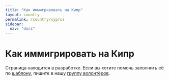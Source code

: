 ```yaml
---
title: "Как иммигрировать на Кипр"
layout: country
permalink: /country/cyprus
sidebar:
  nav: "docs"
---
```


# Как иммигрировать на Кипр

Страница находится в разработке. Если вы хотите помочь заполнить её по [шаблону](/template), пишите в нашу [группу волонтёров](https://t.me/+FHi3FnJaoWJkMDAx).
